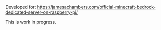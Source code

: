 Developed for: https://jamesachambers.com/official-minecraft-bedrock-dedicated-server-on-raspberry-pi/

This is work in progress.
